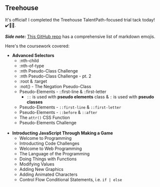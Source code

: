 ## Treehouse

It's official! I completed the Treehouse TalentPath-focused trial tack today!:heavy_check_mark::tada::balloon:. 

**_Side note:_** [This GitHub repo](https://gist.github.com/rxaviers/7360908) has a comprehensive list of markdown emojis.

Here's the coursework covered:
* **Advanced Selectors**
  * :nth-child
  * :nth-of-type
  * :nth Pseudo-Class Challenge
  * :nth Pseudo-Class Challenge - pt. 2
  * :root & :target
  * :not() - The Negation Pseudo-Class
  * Pseudo-Elements - ::first-line & ::first-letter 
    * `::` is used with **pseudo elements** class & `:` is used with **pseudo classes**
  * Pseudo-Elements - `::first-line` & `::first-letter`
  * Pseudo-Elements - `::before` & `::after`
  * The `attr()` CSS Function
  * Pseudo-Elements Challenge
  <br>
* **Introducting JavaScript Through Making a Game**
  * Welcome to Programming
  * Introducting Code Challenges
  * Welcome to Web Programming
  * The Language of the Programming
  * Doing Things with Functions
  * Modifying Values
  * Adding New Graphics
  * Adding Animated Characters
  * Control Flow Conditional Statements, i.e. ``if | else``
